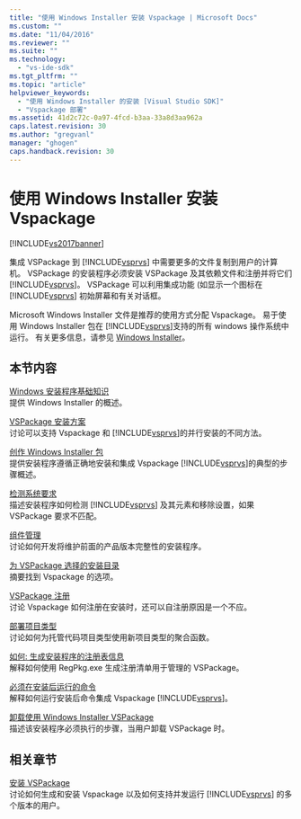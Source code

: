 ```yaml
---
title: "使用 Windows Installer 安装 Vspackage | Microsoft Docs"
ms.custom: ""
ms.date: "11/04/2016"
ms.reviewer: ""
ms.suite: ""
ms.technology: 
  - "vs-ide-sdk"
ms.tgt_pltfrm: ""
ms.topic: "article"
helpviewer_keywords: 
  - "使用 Windows Installer 的安装 [Visual Studio SDK]"
  - "Vspackage 部署"
ms.assetid: 41d2c72c-0a97-4fcd-b3aa-33a8d3aa962a
caps.latest.revision: 30
ms.author: "gregvanl"
manager: "ghogen"
caps.handback.revision: 30
---
```

# 使用 Windows Installer 安装 Vspackage
[!INCLUDE[vs2017banner](../../code-quality/includes/vs2017banner.md)]

集成 VSPackage 到 [!INCLUDE[vsprvs](../../code-quality/includes/vsprvs_md.md)] 中需要更多的文件复制到用户的计算机。  VSPackage 的安装程序必须安装 VSPackage 及其依赖文件和注册并将它们 [!INCLUDE[vsprvs](../../code-quality/includes/vsprvs_md.md)]。  VSPackage 可以利用集成功能 \(如显示一个图标在 [!INCLUDE[vsprvs](../../code-quality/includes/vsprvs_md.md)] 初始屏幕和有关对话框。  
  
 Microsoft Windows Installer 文件是推荐的使用方式分配 Vspackage。  易于使用 Windows Installer 包在 [!INCLUDE[vsprvs](../../code-quality/includes/vsprvs_md.md)]支持的所有 windows 操作系统中运行。  有关更多信息，请参见 [Windows Installer](http://msdn.microsoft.com/zh-cn/121be21b-b916-43e2-8f10-8b080516d2a0)。  
  
## 本节内容  
 [Windows 安装程序基础知识](../../extensibility/internals/windows-installer-basics.md)  
 提供 Windows Installer 的概述。  
  
 [VSPackage 安装方案](../../extensibility/internals/vspackage-setup-scenarios.md)  
 讨论可以支持 Vspackage 和 [!INCLUDE[vsprvs](../../code-quality/includes/vsprvs_md.md)]的并行安装的不同方法。  
  
 [创作 Windows Installer 包](../../extensibility/internals/authoring-a-windows-installer-package.md)  
 提供安装程序遵循正确地安装和集成 Vspackage [!INCLUDE[vsprvs](../../code-quality/includes/vsprvs_md.md)]的典型的步骤概述。  
  
 [检测系统要求](../../extensibility/internals/detecting-system-requirements.md)  
 描述安装程序如何检测 [!INCLUDE[vsprvs](../../code-quality/includes/vsprvs_md.md)] 及其元素和移除设置，如果 VSPackage 要求不匹配。  
  
 [组件管理](../../extensibility/internals/component-management.md)  
 讨论如何开发将维护前面的产品版本完整性的安装程序。  
  
 [为 VSPackage 选择的安装目录](../../extensibility/internals/choosing-the-installation-directory-for-a-vspackage.md)  
 摘要找到 Vspackage 的选项。  
  
 [VSPackage 注册](../../extensibility/internals/vspackage-registration.md)  
 讨论 Vspackage 如何注册在安装时，还可以自注册原因是一个不应。  
  
 [部署项目类型](../../extensibility/internals/deploying-project-types.md)  
 讨论如何为托管代码项目类型使用新项目类型的聚合函数。  
  
 [如何: 生成安装程序的注册表信息](../../extensibility/internals/how-to-generate-registry-information-for-an-installer.md)  
 解释如何使用 RegPkg.exe 生成注册清单用于管理的 VSPackage。  
  
 [必须在安装后运行的命令](../../extensibility/internals/commands-that-must-be-run-after-installation.md)  
 解释如何运行安装后命令集成 Vspackage [!INCLUDE[vsprvs](../../code-quality/includes/vsprvs_md.md)]。  
  
 [卸载使用 Windows Installer VSPackage](../../extensibility/internals/uninstalling-a-vspackage-with-windows-installer.md)  
 描述该安装程序必须执行的步骤，当用户卸载 VSPackage 时。  
  
## 相关章节  
 [安装 VSPackage](../../misc/installing-vspackages.md)  
 讨论如何生成和安装 Vspackage 以及如何支持并发运行 [!INCLUDE[vsprvs](../../code-quality/includes/vsprvs_md.md)] 的多个版本的用户。